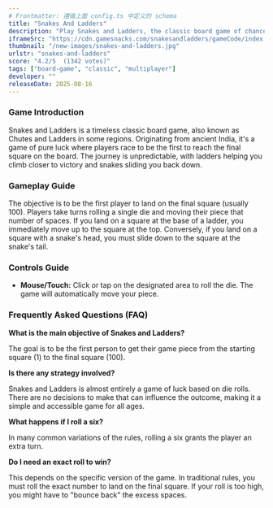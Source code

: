 ```yaml
---
# Frontmatter: 遵循上面 config.ts 中定义的 schema
title: "Snakes And Ladders"
description: "Play Snakes and Ladders, the classic board game of chance. Roll the die, climb ladders to get ahead, and watch out for snakes that will slide you back down. Be the first to reach the final square to win this timeless family game."
iframeSrc: "https://cdn.gamesnacks.com/snakesandladders/gameCode/index.html"
thumbnail: "/new-images/snakes-and-ladders.jpg"
urlstr: "snakes-and-ladders"
score: "4.2/5  (1342 votes)"
tags: ["board-game", "classic", "multiplayer"]
developer: ""
releaseDate: 2025-08-16
---
```


### Game Introduction

Snakes and Ladders is a timeless classic board game, also known as Chutes and Ladders in some regions. Originating from ancient India, it's a game of pure luck where players race to be the first to reach the final square on the board. The journey is unpredictable, with ladders helping you climb closer to victory and snakes sliding you back down.

### Gameplay Guide

The objective is to be the first player to land on the final square (usually 100). Players take turns rolling a single die and moving their piece that number of spaces. If you land on a square at the base of a ladder, you immediately move up to the square at the top. Conversely, if you land on a square with a snake's head, you must slide down to the square at the snake's tail.

### Controls Guide

- **Mouse/Touch:** Click or tap on the designated area to roll the die. The game will automatically move your piece.

### Frequently Asked Questions (FAQ)

**What is the main objective of Snakes and Ladders?**

The goal is to be the first person to get their game piece from the starting square (1) to the final square (100).

**Is there any strategy involved?**

Snakes and Ladders is almost entirely a game of luck based on die rolls. There are no decisions to make that can influence the outcome, making it a simple and accessible game for all ages.

**What happens if I roll a six?**

In many common variations of the rules, rolling a six grants the player an extra turn.

**Do I need an exact roll to win?**

This depends on the specific version of the game. In traditional rules, you must roll the exact number to land on the final square. If your roll is too high, you might have to "bounce back" the excess spaces.

